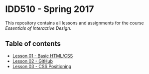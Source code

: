 # IDD510 - Spring 2017

This repository contains all lessons and assignments for the course _Essentials of Interactive Design_.


## Table of contents

* [Lesson 01 - Basic HTML/CSS](lessons/01-html-css/lesson-01.md)
* [Lesson 02 - GitHub](lessons/02-github/lesson-02.md)
* [Lesson 03 - CSS Positioning](lessons/03-css-positioning/lesson-03.md)